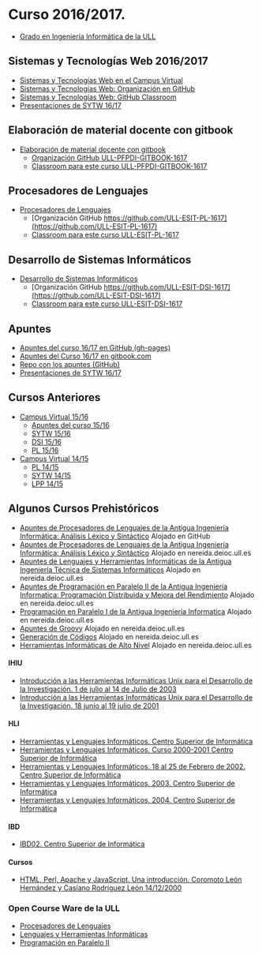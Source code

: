 # Curso 2016/2017.

* [Grado en Ingeniería Informática de la ULL](http://www.ull.es/view/centros/etsii/Grado_en_Ingenieria_Informatica/es)

## Sistemas y Tecnologías Web  2016/2017
  * [Sistemas y Tecnologías Web en el Campus Virtual](https://campusvirtual.ull.es/1617/course/view.php?id=1175)
  * [Sistemas y Tecnologías Web: Organización en GitHub](https://github.com/ULL-ESIT-SYTW-1617)
  * [Sistemas y Tecnologías Web: GitHub Classroom](https://classroom.github.com/classrooms/19915164-ull-esit-sytw-1617)
  * [Presentaciones de SYTW 16/17](https://casianorodriguezleon.gitbooks.io/presentaciones-de-sytw-2016-2017/content/)

## Elaboración de material docente con gitbook

* [Elaboración de material docente con gitbook](https://campusvirtual.ull.es/formacion/course/view.php?id=2444)
  * [Organización GitHub ULL-PFPDI-GITBOOK-1617](https://github.com/orgs/ULL-PFPDI-GITBOOK-1617)
  * [Classroom para este curso ULL-PFPDI-GITBOOK-1617](https://classroom.github.com/classrooms/24248551-ull-pfpdi-gitbook-1617)

## Procesadores de Lenguajes

* [Procesadores de Lenguajes](https://campusvirtual.ull.es/1617/course/view.php?id=1148)
  * [Organización GitHub https://github.com/ULL-ESIT-PL-1617](https://github.com/ULL-ESIT-PL-1617)
  * [Classroom para este curso ULL-ESIT-PL-1617](https://classroom.github.com/classrooms/19915186-ull-esit-pl-1617)

## Desarrollo de Sistemas Informáticos

* [Desarrollo de Sistemas Informáticos](https://campusvirtual.ull.es/1617/course/view.php?id=1136)
  * [Organización GitHub https://github.com/ULL-ESIT-DSI-1617](https://github.com/ULL-ESIT-DSI-1617)
  * [Classroom para este curso ULL-ESIT-DSI-1617](https://classroom.github.com/classrooms/19915179-ull-esit-dsi-1617)

## Apuntes

* [Apuntes del curso 16/17 en GitHub (gh-pages)]( https://crguezl.github.io/ull-esit-1617/)
* [Apuntes del Curso 16/17 en gitbook.com](https://www.gitbook.com/book/casianorodriguezleon/ull-esit-1617/details)
* [Repo con los apuntes (GitHub)](https://github.com/crguezl/ull-esit-1617)
* [Presentaciones de SYTW 16/17](https://casianorodriguezleon.gitbooks.io/presentaciones-de-sytw-2016-2017/content/)

## Cursos Anteriores

* [Campus Virtual 15/16](https://campusvirtual.ull.es/1516/my/)
  * [Apuntes del curso 15/16](https://casianorodriguezleon.gitbooks.io/pl1516/content/)
  * [SYTW 15/16](https://campusvirtual.ull.es/1516/course/view.php?id=187)
  * [DSI 15/16](https://campusvirtual.ull.es/1516/course/view.php?id=144)
  * [PL 15/16](https://campusvirtual.ull.es/1516/course/view.php?id=178)
  <!--* [Wiki del curso 16/17 en GitHub](https://github.com/crguezl/ull-esit-1617/wiki)-->
* [Campus Virtual 14/15](https://campusvirtual.ull.es/1415/my/)
  - [PL 14/15](https://campusvirtual.ull.es/1415/course/view.php?id=5669)
  - [SYTW 14/15](https://campusvirtual.ull.es/1415/course/view.php?id=5678)
  - [LPP 14/15](https://campusvirtual.ull.es/1415/course/view.php?id=5661)

## Algunos Cursos Prehistóricos

* [Apuntes de Procesadores de Lenguajes de la Antigua Ingeniería Informática: Análisis Léxico y Sintáctico](https://ull-esit-pl-1617.github.io/apuntesingenieriainformaticaPL/) Alojado en GitHub
* [Apuntes de Procesadores de Lenguajes de la Antigua Ingeniería Informática: Análisis Léxico y Sintáctico](http://nereida.deioc.ull.es/~pl/perlexamples/) Alojado en nereida.deioc.ull.es
* [Apuntes de Lenguajes y Herramientas Informáticas de la Antigua Ingeniería Técnica de Sistemas Informáticos](http://nereida.deioc.ull.es/~lhp/perlexamples/) Alojado en nereida.deioc.ull.es
* [Apuntes de Programación en Paralelo II de la Antigua Ingeniería Informatica: Programación Distribuida y Mejora del Rendimiento](http://nereida.deioc.ull.es/~pp2/perlexamples/) Alojado en nereida.deioc.ull.es
* [Programación en Paralelo I de la Antigua Ingeniería Informatica](http://nereida.deioc.ull.es/~pp1/perlexamples/) Alojado en nereida.deioc.ull.es
* [Apuntes de Groovy](http://nereida.deioc.ull.es/~generaciondecodigos/gcexamples/) Alojado en nereida.deioc.ull.es
* [Generación de Códigos](http://nereida.deioc.ull.es/~generaciondecodigos/generaciondecodigos/) Alojado en nereida.deioc.ull.es
* [Herramientas Informáticas de Alto Nivel](http://nereida.deioc.ull.es/~hian/) Alojado en nereida.deioc.ull.es

#### IHIU

* [Introducción a las Herramientas Informáticas Unix para el Desarrollo de la Investigación. 1 de julio al 14 de Julio de 2003](http://nereida.deioc.ull.es/~pcgull/ihiu03/)
* [Introducción a las Herramientas Informáticas Unix para el Desarrollo de la Investigación. 18 junio al 19 julio de 2001](http://nereida.deioc.ull.es/~pcgull/ihiu01/)

#### HLI 

* [Herramientas y Lenguajes Informáticos. Centro Superior de Informática](http://nereida.deioc.ull.es/~pcgull/hli/)
* [Herramientas y Lenguajes Informáticos. Curso 2000-2001 Centro Superior de Informática](http://nereida.deioc.ull.es/~pcgull/hli01/)
* [Herramientas y Lenguajes Informáticos. 18 al 25 de Febrero de 2002. Centro Superior de Informática](http://nereida.deioc.ull.es/~pcgull/hli02/)
* [Herramientas y Lenguajes Informáticos. 2003. Centro Superior de Informática](http://nereida.deioc.ull.es/~pcgull/hli03/)
* [Herramientas y Lenguajes Informáticos. 2004. Centro Superior de Informática](http://nereida.deioc.ull.es/~pcgull/hli04/)

#### IBD
* [IBD02. Centro Superior de Informática](http://nereida.deioc.ull.es/~pcgull/ibd02/)

#### Cursos
* [HTML, Perl, Apache y JavaScript. Una introducción. Coromoto León Hernández y Casiano Rodríguez León 14/12/2000](http://nereida.deioc.ull.es/~pcgull/cursos/perl/contexto.html)

### Open Course Ware de la ULL

* [Procesadores de Lenguajes](https://campusvirtual.ull.es/ocw/course/view.php?id=45)
* [Lenguajes y Herramientas Informáticas](https://campusvirtual.ull.es/ocw/course/view.php?id=43)
* [Programación en Paralelo II](https://campusvirtual.ull.es/ocw/course/view.php?id=44)

